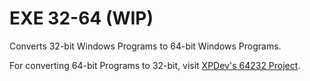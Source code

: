 # EXE 32-64 (WIP)

Converts 32-bit Windows Programs to 64-bit Windows Programs.

For converting 64-bit Programs to 32-bit, visit [XPDev's 64232 Project](https://github.com/XPDevs/64232).
